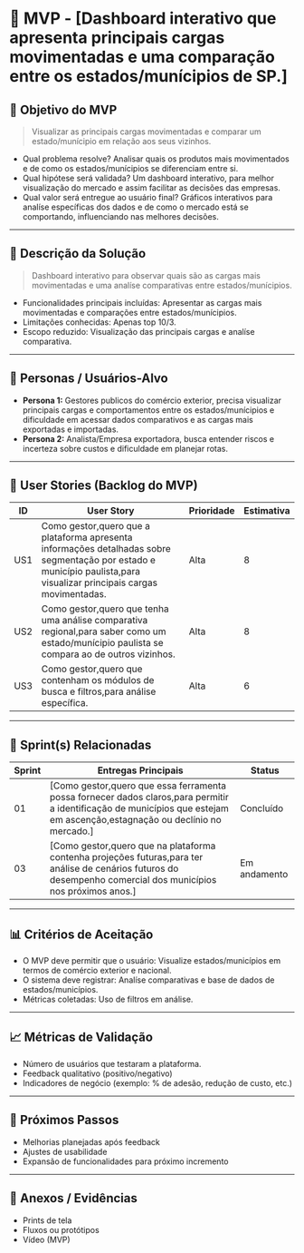 # 📌 MVP - [Dashboard interativo que apresenta principais cargas movimentadas e uma comparação entre os estados/munícipios de SP.]

## 🎯 Objetivo do MVP
> Visualizar as principais cargas movimentadas e comparar um estado/munícipio em relação aos seus vizinhos.   
- Qual problema resolve? Analisar quais os produtos mais movimentados e de como os estados/munícipios se diferenciam entre si.
- Qual hipótese será validada? Um dashboard interativo, para melhor visualização do mercado e assim facilitar as decisões das empresas. 
- Qual valor será entregue ao usuário final? Gráficos interativos para analíse específicas dos dados e de como o mercado está se comportando, influenciando nas melhores decisões.  
---

## 📝 Descrição da Solução
>  Dashboard interativo para observar quais são as cargas mais movimentadas e uma analíse comparativas entre estados/munícipios. 
- Funcionalidades principais incluídas: Apresentar as cargas mais movimentadas e comparações entre estados/munícipios.  
- Limitações conhecidas: Apenas top 10/3.
- Escopo reduzido: Visualização das principais cargas e analíse comparativa.

---

## 👥 Personas / Usuários-Alvo
- **Persona 1:** Gestores publicos do comércio exterior, precisa visualizar principais cargas e comportamentos entre os estados/munícipios e dificuldade em acessar dados comparativos e as cargas mais exportadas e importadas.
- **Persona 2:** Analista/Empresa exportadora, busca entender riscos e incerteza sobre custos e dificuldade em planejar rotas.

---

## 🔑 User Stories (Backlog do MVP)
| ID  | User Story                                                                 | Prioridade | Estimativa |
|-----|-----------------------------------------------------------------------------|------------|------------|
| US1 | Como gestor,quero que a plataforma apresenta informações detalhadas sobre segmentação por estado  e município paulista,para visualizar principais cargas movimentadas.         | Alta       | 8   |
| US2 | Como gestor,quero que tenha uma análise comparativa regional,para saber como um estado/munícipio paulista se compara ao de outros vizinhos.     | Alta      | 8    |
| US3 | Como gestor,quero que contenham os módulos de busca e filtros,para análise específica.  | Alta  | 6  |
---

## 📅 Sprint(s) Relacionadas
| Sprint | Entregas Principais                          | Status   |
|--------|----------------------------------------------|----------|
| 01     | [Como gestor,quero que essa ferramenta possa fornecer dados claros,para permitir a identificação de municípios que estejam em ascenção,estagnação ou declínio no mercado.]                        | Concluído|
| 03    | [Como gestor,quero que na plataforma contenha projeções futuras,para ter análise de cenários futuros do desempenho comercial dos municípios nos próximos anos.]                           | Em andamento |

---

## 📊 Critérios de Aceitação
- O MVP deve permitir que o usuário: Visualize estados/municípios em termos de comércio exterior e nacional.  
- O sistema deve registrar: Analíse comparativas e  base de dados de estados/municípios. 
- Métricas coletadas: Uso de filtros em análise.
  

---

## 📈 Métricas de Validação
- Número de usuários que testaram a plataforma.  
- Feedback qualitativo (positivo/negativo)  
- Indicadores de negócio (exemplo: % de adesão, redução de custo, etc.)  

---

## 🚀 Próximos Passos
- Melhorias planejadas após feedback  
- Ajustes de usabilidade  
- Expansão de funcionalidades para próximo incremento  

---

## 📂 Anexos / Evidências
- Prints de tela  
- Fluxos ou protótipos  
- Vídeo (MVP)  
